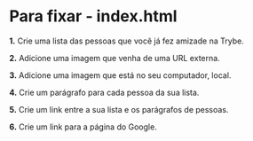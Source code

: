 # Para fixar - index.html

**1.** Crie uma lista das pessoas que você já fez amizade na Trybe.

**2.** Adicione uma imagem que venha de uma URL externa.

**3.** Adicione uma imagem que está no seu computador, local.

**4.** Crie um parágrafo para cada pessoa da sua lista.

**5.** Crie um link entre a sua lista e os parágrafos de pessoas.

**6.** Crie um link para a página do Google.